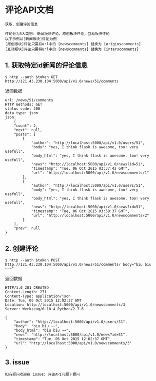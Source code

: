 评论API文档
===

    获取、创建评论信息

    评论分为3大类别: 新闻板块评论，原创板块评论，互动板块评论
    以下示例以[新闻版块]评论为例
    [原创版块]评论只需将url中的 [newscomments] 替换为 [originscomments]
    [互动版块]评论只需将url中的 [newscomments] 替换为 [interscomments]

## 1. 获取特定id新闻的评论信息

    $ http --auth $token GET http://121.43.230.104:5000/api/v1.0/news/51/comments

返回数据

    url: /news/51/comments
    HTTP methods: GET
    status code: 200
    data type: json
    json:
        {
        "count": 2,
        "next": null,
        "posts": [
            {
                "author": "http://localhost:5000/api/v1.0/users/51",
                "body": "yes, I think flask is awesome, too! very usefull",
                "body_html": "yes, I think flask is awesome, too! very usefull",
                "news": "http://localhost:5000/api/v1.0/news?id=51",
                "timestamp": "Tue, 06 Oct 2015 03:37:42 GMT",
                "url": "http://localhost:5000/api/v1.0/newscomments/1"
            },
            {
                "author": "http://localhost:5000/api/v1.0/users/51",
                "body": "yes, I think flask is awesome, too! very usefull",
                "body_html": "yes, I think flask is awesome, too! very usefull",
                "news": "http://localhost:5000/api/v1.0/news?id=51",
                "timestamp": "Tue, 06 Oct 2015 03:38:37 GMT",
                "url": "http://localhost:5000/api/v1.0/newscomments/2"
            }
        ],
        "prev": null
    }

## 2. 创建评论

    $ http --auth $token POST http://121.43.230.104:5000/api/v1.0/news/51/comments/ body="biu biu ~~~"

返回数据

    HTTP/1.0 201 CREATED
    Content-Length: 271
    Content-Type: application/json
    Date: Tue, 06 Oct 2015 12:02:37 GMT
    Location: http://localhost:5000/api/v1.0/newscomments/3
    Server: Werkzeug/0.10.4 Python/2.7.6

    {
        "author": "http://localhost:5000/api/v1.0/users/51",
        "body": "biu biu ~~",
        "body_html": "biu biu ~~",
        "news": "http://localhost:5000/api/v1.0/news?id=51",
        "timestamp": "Tue, 06 Oct 2015 12:02:37 GMT",
        "url": "http://localhost:5000/api/v1.0/newscomments/3"
    }

## 3. issue

    如有疑问欢迎在 issue: 评论API问题下提问
